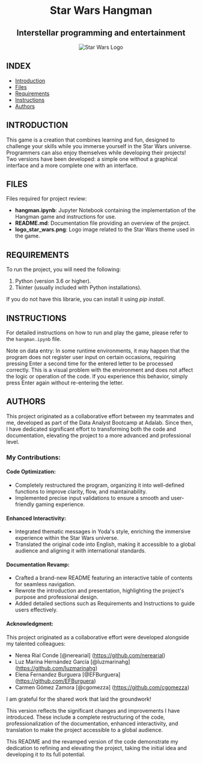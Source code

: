 <h1 align="center" id="title"> Star Wars Hangman </h1>
<h2 align="center" id="title"> Interstellar programming and entertainment </h2>



<p align="center">
  <img src="logo_star_wars.png" alt="Star Wars Logo">
</p>

## INDEX

- [Introduction](#Introduction)
- [Files](#Files)
- [Requirements](#Requirements)
- [Instructions](#Instructions)
- [Authors](#author)

## INTRODUCTION

This game is a creation that combines learning and fun, designed to challenge your skills while you immerse yourself in the Star Wars universe. Programmers can also enjoy themselves while developing their projects! <br>
Two versions have been developed: a simple one without a graphical interface and a more complete one with an interface.

## FILES

Files required for project review:
- **hangman.ipynb**: Jupyter Notebook containing the implementation of the Hangman game and instructions for use.
- **README.md**: Documentation file providing an overview of the project.
- **logo_star_wars.png**: Logo image related to the Star Wars theme used in the game.

## REQUIREMENTS

To run the project, you will need the following:

1. Python (version 3.6 or higher).
2. Tkinter (usually included with Python installations).

If you do not have this librarie, you can install it using *pip install*.


## INSTRUCTIONS

For detailed instructions on how to run and play the game, please refer to the `hangman.ipynb` file.

Note on data entry:
In some runtime environments, it may happen that the program does not register user input on certain occasions, requiring pressing Enter a second time for the entered letter to be processed correctly.
This is a visual problem with the environment and does not affect the logic or operation of the code. If you experience this behavior, simply press Enter again without re-entering the letter.


## AUTHORS

This project originated as a collaborative effort between my teammates and me, developed as part of the Data Analyst Bootcamp at Adalab. Since then, I have dedicated significant effort to transforming both the code and documentation, elevating the project to a more advanced and professional level.

### My Contributions:
#### Code Optimization:

- Completely restructured the program, organizing it into well-defined functions to improve clarity, flow, and maintainability.
- Implemented precise input validations to ensure a smooth and user-friendly gaming experience.

#### Enhanced Interactivity:

- Integrated thematic messages in Yoda's style, enriching the immersive experience within the Star Wars universe.
- Translated the original code into English, making it accessible to a global audience and aligning it with international standards.

#### Documentation Revamp:

- Crafted a brand-new README featuring an interactive table of contents for seamless navigation.
- Rewrote the introduction and presentation, highlighting the project's purpose and professional design.
- Added detailed sections such as Requirements and Instructions to guide users effectively.

#### Acknowledgment:

This project originated as a collaborative effort were developed alongside my talented colleagues:

- Nerea Rial Conde
[@nerearial] (https://github.com/nerearial)
- Luz Marina Hernández García
[@luzmarinahg] (https://github.com/luzmarinahg)
- Elena Fernandez Burguera
[@EFBurguera] (https://github.com/EFBurguera)
- Carmen Gómez Zamora
[@cgomezza] (https://github.com/cgomezza)

I am grateful for the shared work that laid the groundwork!

This version reflects the significant changes and improvements I have introduced. These include a complete restructuring of the code, professionalization of the documentation, enhanced interactivity, and translation to make the project accessible to a global audience.

This README and the revamped version of the code demonstrate my dedication to refining and elevating the project, taking the initial idea and developing it to its full potential.

